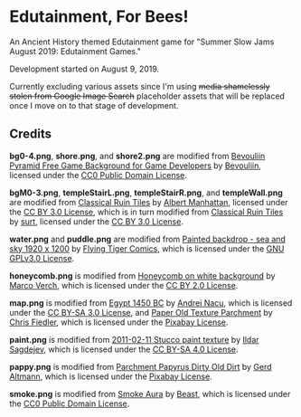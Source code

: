 # Edutainment, For Bees!
An Ancient History themed Edutainment game for "Summer Slow Jams August 2019: Edutainment Games."

Development started on August 9, 2019.

Currently excluding various assets since I'm using ~~media shamelessly stolen from Google Image Search~~ placeholder assets that will be replaced once I move on to that stage of development.

## Credits

**bg0-4.png**, **shore.png**, and **shore2.png** are modified from [Bevouliin Pyramid Free Game Background for Game Developers](https://opengameart.org/content/bevouliin-pyramid-free-game-background-for-game-developers) by [Bevouliin](https://bevouliin.com/), licensed under the [CC0 Public Domain License](https://creativecommons.org/publicdomain/zero/1.0/).

**bgM0-3.png**, **templeStairL.png**, **templeStairR.png**, and **templeWall.png** are modified from [Classical Ruin Tiles](https://opengameart.org/content/classical-ruin-tiles-0) by [Albert Manhattan](https://opengameart.org/users/albert-manhattan), licensed under the [CC BY 3.0 License](https://creativecommons.org/licenses/by/3.0/), which is in turn modified from [Classical Ruin Tiles](https://opengameart.org/content/classical-ruin-tiles) by [surt](https://opengameart.org/users/surt), licensed under the [CC BY 3.0 License](https://creativecommons.org/licenses/by/3.0/).

**water.png** and **puddle.png** are modified from [Painted backdrop - sea and sky 1920 x 1200](https://opengameart.org/content/painted-backdrop-sea-and-sky-1920-x-1200) by [Flying Tiger Comics](https://opengameart.org/users/flying-tiger-comics), which is licensed under the [GNU GPLv3.0 License](https://www.gnu.org/licenses/gpl-3.0.html).

**honeycomb.png** is modified from [Honeycomb on white background](https://www.flickr.com/photos/30478819@N08/47933160963) by [Marco Verch](https://www.flickr.com/photos/30478819@N08/), which is licensed under the [CC BY 2.0 License](https://creativecommons.org/licenses/by/2.0/).

**map.png** is modified from [Egypt 1450 BC](https://en.wikipedia.org/wiki/File:Egypt_1450_BC.svg) by [Andrei Nacu](https://en.wikipedia.org/wiki/User:Andrei_nacu), which is licensed under the [CC BY-SA 3.0 License](https://creativecommons.org/licenses/by-sa/3.0/deed.en), and [Paper Old Texture Parchment](https://pixabay.com/photos/paper-old-texture-parchment-1074131/) by [Chris Fiedler](https://pixabay.com/users/chrisfiedler-935884/), which is licensed under the [Pixabay License](https://pixabay.com/service/license/).

**paint.png** is modified from [2011-02-11 Stucco paint texture](https://commons.wikimedia.org/wiki/File:2011-02-11_Stucco_paint_texture.jpg) by [Ildar Sagdejev](https://commons.wikimedia.org/wiki/User:Specious), which is licensed under the [CC BY-SA 4.0 License](https://creativecommons.org/licenses/by-sa/4.0/).

**pappy.png** is modified from [Parchment Papyrus Dirty Old Dirt](https://pixabay.com/illustrations/parchment-papyrus-dirty-old-dirt-880314/) by [Gerd Altmann](https://pixabay.com/users/geralt-9301/), which is licensed under the [Pixabay License](https://pixabay.com/service/license/).

**smoke.png** is modified from [Smoke Aura](https://opengameart.org/content/smoke-aura) by [Beast](https://opengameart.org/users/beast), which is licensed under the [CC0 Public Domain License](https://creativecommons.org/publicdomain/zero/1.0/).